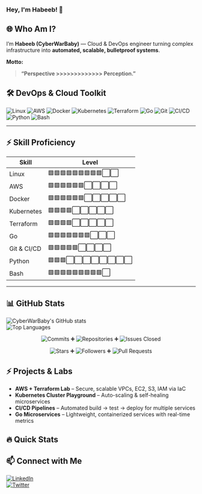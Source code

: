 ### Hey, I'm Habeeb! 👋



## 🌐 Who Am I?  
I’m **Habeeb (CyberWarBaby)** — Cloud & DevOps engineer turning complex infrastructure into **automated, scalable, bulletproof systems**.  

**Motto:**  
> **“Perspective >>>>>>>>>>>>> Perception.”**  


## 🛠️ DevOps & Cloud Toolkit  

![Linux](https://img.shields.io/badge/Linux-FCC624?style=for-the-badge&logo=linux&logoColor=black)
![AWS](https://img.shields.io/badge/AWS-232F3E?style=for-the-badge&logo=amazonaws&logoColor=white)
![Docker](https://img.shields.io/badge/Docker-2496ED?style=for-the-badge&logo=docker&logoColor=white)
![Kubernetes](https://img.shields.io/badge/Kubernetes-326CE5?style=for-the-badge&logo=kubernetes&logoColor=white)
![Terraform](https://img.shields.io/badge/Terraform-844FBA?style=for-the-badge&logo=terraform&logoColor=white)
![Go](https://img.shields.io/badge/Go-00ADD8?style=for-the-badge&logo=go&logoColor=white)
![Git](https://img.shields.io/badge/Git-F05032?style=for-the-badge&logo=git&logoColor=white)
![CI/CD](https://img.shields.io/badge/CI%2FCD-000000?style=for-the-badge&logo=githubactions&logoColor=white)
![Python](https://img.shields.io/badge/Python-3776AB?style=for-the-badge&logo=python&logoColor=white)
![Bash](https://img.shields.io/badge/Bash-4EAA25?style=for-the-badge&logo=gnu-bash&logoColor=white)

---

## ⚡ Skill Proficiency  

| Skill | Level |  
|-------|-------|  
| Linux | 🟩🟩🟩🟩🟩🟩🟩🟩🟩⬜⬜ |  
| AWS | 🟩🟩🟩🟩🟩🟩⬜⬜⬜⬜ |  
| Docker | 🟩🟩🟩🟩🟩🟩⬜⬜⬜⬜⬜ |  
| Kubernetes | 🟩🟩🟩🟩⬜⬜⬜⬜⬜ |  
| Terraform | 🟩🟩🟩🟩⬜⬜⬜⬜⬜ |  
| Go | 🟩🟩🟩🟩🟩🟩🟩⬜⬜⬜ |  
| Git & CI/CD | 🟩🟩🟩🟩🟩⬜⬜⬜⬜ |  
| Python | 🟩🟩🟩⬜⬜⬜⬜⬜⬜⬜⬜ |  
| Bash | 🟩🟩🟩🟩🟩🟩🟩🟩🟩⬜ |  

---

## 📊 GitHub Stats  

![CyberWarBaby's GitHub stats](https://github-readme-stats.vercel.app/api?username=CyberWarBaby&show_icons=true&theme=dark&count_private=true&line_height=25)  
![Top Languages](https://github-readme-stats.vercel.app/api/top-langs/?username=CyberWarBaby&layout=compact&theme=dark&hide=jupyter%20notebook)  

<div align="center">

![Commits](https://img.shields.io/badge/Commits-5,000+-brightgreen?style=for-the-badge) ➕
![Repositories](https://img.shields.io/badge/Repos-45+-blue?style=for-the-badge) ➕
![Issues Closed](https://img.shields.io/badge/Issues_Closed-230+-purple?style=for-the-badge)  

![Stars](https://img.shields.io/badge/Stars-350+-yellow?style=for-the-badge) ➕
![Followers](https://img.shields.io/badge/Followers-180+-orange?style=for-the-badge) ➕
![Pull Requests](https://img.shields.io/badge/PRs-75+-red?style=for-the-badge)

</div>


## ⚡ Projects & Labs  

- **AWS + Terraform Lab** – Secure, scalable VPCs, EC2, S3, IAM via IaC  
- **Kubernetes Cluster Playground** – Auto-scaling & self-healing microservices  
- **CI/CD Pipelines** – Automated build → test → deploy for multiple services  
- **Go Microservices** – Lightweight, containerized services with real-time metrics  



## 🔥 Quick Stats  



## 📫 Connect with Me  

[![LinkedIn](https://img.shields.io/badge/LinkedIn-0077B5?style=for-the-badge&logo=linkedin&logoColor=white)](https://www.linkedin.com/in/habeeblahi-jimoh/)  
[![Twitter](https://img.shields.io/badge/Twitter-1DA1F2?style=for-the-badge&logo=twitter&logoColor=white)](https://twitter.com/CyberWarBaby)  



